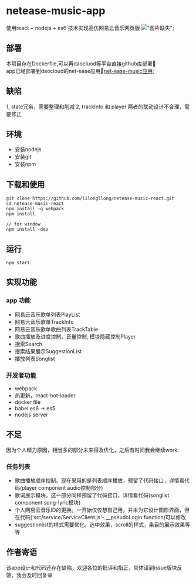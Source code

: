 # netease-music-app

使用react + nodejs + es6 技术实现高仿网易云音乐网页版
!["图片缺失"](https://github.com/lilongllong/netease-music-react/blob/master/docs/netease-music-juke-music.png?raw=true);

## 部署
本项目存在Dockerfile,可以再daocluod等平台直接github库部署:tada:  
app已经部署到daocloud的net-ease应用🎉[net-ease-music应用](http://devin6-net-ease.daoapp.io/);

## 缺陷
1, state冗余，需要整理和削减
2, trackInfo 和 player 两者的联动设计不合理，需要修正

## 环境
- 安装nodejs
- 安装git
- 安装npm

## 下载和使用
```
git clone https://github.com/lilongllong/netease-music-react.git
cd netease-music-react
npm install -g webpack
npm install

// for window
npm install -dev

```
## 运行
```
npm start
```

## 实现功能
### app 功能
- 网易云音乐歌单列表PlayList
- 网易云音乐歌单TrackInfo
- 网易云音乐歌单歌曲列表TrackTable
- 歌曲播放及进度控制，音量控制, 模块隐藏控制Player
- 搜索Search
- 搜索结果展示SuggestionList
- 播放列表Songlist

### 开发者功能
- webpack
- 热更新，react-hot-loader.
- docker file
- babel es6 -> es5
- nodejs server

## 不足
因为个人精力原因，相当多的部分未来得及优化，之后有时间我会继续work.
### 任务列表
- 歌曲播放顺序控制。现在采用的是列表顺序播放，预留了代码接口，详情看代码(player component audio控制部分)
- 歌词展示模块。这一部分同样预留了代码接口，详情看代码(songlist component song-lyric模块)
- 个人网易云音乐ID的更换。一开始仅仅想自己用，并未为它设计图形界面，但在代码('src/service/ServiceClient.js'- __pseudoLogin function)可以修改
- suggestionlist的样式需要优化。选中效果，scroll的样式，条目的展示效果等等

## 作者寄语
该app设计和代码还存在缺陷，欢迎各位的批评和指正，具体请到issue版块反馈，我会及时回复:smile:
